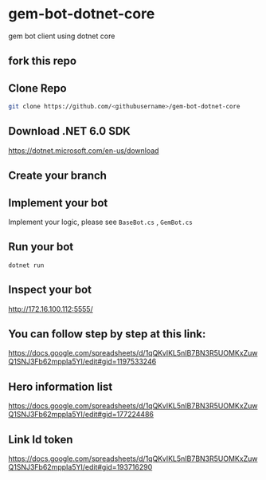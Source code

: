 # gem-bot-dotnet-core
gem bot client using dotnet core

## fork this repo

## Clone Repo 

```bash
git clone https://github.com/<githubusername>/gem-bot-dotnet-core
```

## Download .NET 6.0 SDK
https://dotnet.microsoft.com/en-us/download


## Create your branch

## Implement your bot

Implement your logic, please see `BaseBot.cs` , `GemBot.cs`

## Run your bot

```
dotnet run
```

## Inspect your bot

http://172.16.100.112:5555/

## You can follow step by step at this link: 
https://docs.google.com/spreadsheets/d/1qQKvIKL5nIB7BN3R5UOMKxZuwQ1SNJ3Fb62mppIa5YI/edit#gid=1197533246

## Hero information list
https://docs.google.com/spreadsheets/d/1qQKvIKL5nIB7BN3R5UOMKxZuwQ1SNJ3Fb62mppIa5YI/edit#gid=177224486

## Link Id token 
https://docs.google.com/spreadsheets/d/1qQKvIKL5nIB7BN3R5UOMKxZuwQ1SNJ3Fb62mppIa5YI/edit#gid=193716290


